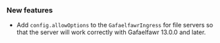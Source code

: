 ### New features

- Add `config.allowOptions` to the `GafaelfawrIngress` for file servers so that the server will work correctly with Gafaelfawr 13.0.0 and later.
